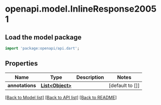 # openapi.model.InlineResponse20051

## Load the model package
```dart
import 'package:openapi/api.dart';
```

## Properties
Name | Type | Description | Notes
------------ | ------------- | ------------- | -------------
**annotations** | [**List&lt;Object&gt;**](Object.md) |  | [default to []]

[[Back to Model list]](../README.md#documentation-for-models) [[Back to API list]](../README.md#documentation-for-api-endpoints) [[Back to README]](../README.md)


